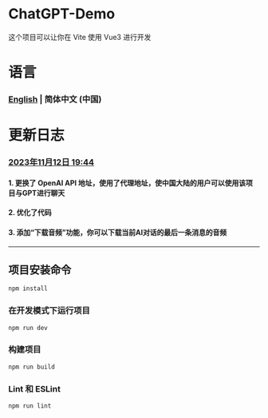 # ChatGPT-Demo

这个项目可以让你在 Vite 使用 Vue3 进行开发

# 语言
### [English](https://github.com/qaz3440798292/chatgpt-demo/blob/main/README.md) | 简体中文 (中国)

# 更新日志

### [2023年11月12日 19:44]()
#### 1. 更换了 OpenAI API 地址，使用了代理地址，使中国大陆的用户可以使用该项目与GPT进行聊天
#### 2. 优化了代码
#### 3. 添加“下载音频”功能，你可以下载当前AI对话的最后一条消息的音频

___________


## 项目安装命令

```sh
npm install
```

### 在开发模式下运行项目

```sh
npm run dev
```

### 构建项目

```sh
npm run build
```

### Lint 和 ESLint

```sh
npm run lint
```
